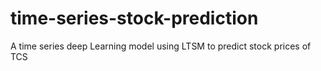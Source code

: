 # time-series-stock-prediction
A time series deep Learning model using LTSM to predict stock prices of TCS
